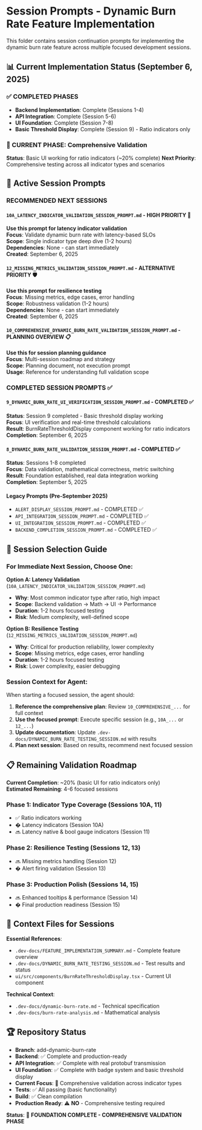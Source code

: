 # Session Prompts - Dynamic Burn Rate Feature Implementation

This folder contains session continuation prompts for implementing the dynamic burn rate feature across multiple focused development sessions.

## 📊 Current Implementation Status (September 6, 2025)

### **✅ COMPLETED PHASES** 
- **Backend Implementation**: Complete (Sessions 1-4)
- **API Integration**: Complete (Session 5-6) 
- **UI Foundation**: Complete (Session 7-8)
- **Basic Threshold Display**: Complete (Session 9) - Ratio indicators only

### **🚧 CURRENT PHASE: Comprehensive Validation**
**Status**: Basic UI working for ratio indicators (~20% complete)
**Next Priority**: Comprehensive testing across all indicator types and scenarios

## 🎯 Active Session Prompts

### **RECOMMENDED NEXT SESSIONS**

#### `10A_LATENCY_INDICATOR_VALIDATION_SESSION_PROMPT.md` - **HIGH PRIORITY** 🎯
**Use this prompt for latency indicator validation**  
**Focus**: Validate dynamic burn rate with latency-based SLOs  
**Scope**: Single indicator type deep dive (1-2 hours)  
**Dependencies**: None - can start immediately  
**Created**: September 6, 2025

#### `12_MISSING_METRICS_VALIDATION_SESSION_PROMPT.md` - **ALTERNATIVE PRIORITY** 🛡️
**Use this prompt for resilience testing**  
**Focus**: Missing metrics, edge cases, error handling  
**Scope**: Robustness validation (1-2 hours)  
**Dependencies**: None - can start immediately  
**Created**: September 6, 2025

#### `10_COMPREHENSIVE_DYNAMIC_BURN_RATE_VALIDATION_SESSION_PROMPT.md` - **PLANNING OVERVIEW** 📋
**Use this for session planning guidance**  
**Focus**: Multi-session roadmap and strategy  
**Scope**: Planning document, not execution prompt  
**Usage**: Reference for understanding full validation scope  

### **COMPLETED SESSION PROMPTS** ✅

#### `9_DYNAMIC_BURN_RATE_UI_VERIFICATION_SESSION_PROMPT.md` - COMPLETED ✅
**Status**: Session 9 completed - Basic threshold display working  
**Focus**: UI verification and real-time threshold calculations  
**Result**: BurnRateThresholdDisplay component working for ratio indicators  
**Completion**: September 6, 2025

#### `8_DYNAMIC_BURN_RATE_VALIDATION_SESSION_PROMPT.md` - COMPLETED ✅
**Status**: Sessions 1-8 completed  
**Focus**: Data validation, mathematical correctness, metric switching  
**Result**: Foundation established, real data integration working  
**Completion**: September 5, 2025

#### Legacy Prompts (Pre-September 2025)
- `ALERT_DISPLAY_SESSION_PROMPT.md` - COMPLETED ✅
- `API_INTEGRATION_SESSION_PROMPT.md` - COMPLETED ✅  
- `UI_INTEGRATION_SESSION_PROMPT.md` - COMPLETED ✅
- `BACKEND_COMPLETION_SESSION_PROMPT.md` - COMPLETED ✅

## 🔧 Session Selection Guide

### **For Immediate Next Session, Choose One**:

**Option A: Latency Validation** (`10A_LATENCY_INDICATOR_VALIDATION_SESSION_PROMPT.md`)
- **Why**: Most common indicator type after ratio, high impact
- **Scope**: Backend validation → Math → UI → Performance
- **Duration**: 1-2 hours focused testing
- **Risk**: Medium complexity, well-defined scope

**Option B: Resilience Testing** (`12_MISSING_METRICS_VALIDATION_SESSION_PROMPT.md`)  
- **Why**: Critical for production reliability, lower complexity
- **Scope**: Missing metrics, edge cases, error handling
- **Duration**: 1-2 hours focused testing  
- **Risk**: Lower complexity, easier debugging

### **Session Context for Agent**:
When starting a focused session, the agent should:
1. **Reference the comprehensive plan**: Review `10_COMPREHENSIVE_...` for full context
2. **Use the focused prompt**: Execute specific session (e.g., `10A_...` or `12_...`)
3. **Update documentation**: Update `.dev-docs/DYNAMIC_BURN_RATE_TESTING_SESSION.md` with results
4. **Plan next session**: Based on results, recommend next focused session

## 📋 Remaining Validation Roadmap

**Current Completion**: ~20% (basic UI for ratio indicators only)  
**Estimated Remaining**: 4-6 focused sessions

### **Phase 1: Indicator Type Coverage** (Sessions 10A, 11)
- ✅ Ratio indicators working
- � Latency indicators (Session 10A)
- 🔜 Latency native & bool gauge indicators (Session 11)

### **Phase 2: Resilience Testing** (Sessions 12, 13)
- 🔜 Missing metrics handling (Session 12)
- � Alert firing validation (Session 13)

### **Phase 3: Production Polish** (Sessions 14, 15)
- 🔜 Enhanced tooltips & performance (Session 14)
- � Final production readiness (Session 15)

## 🎯 Context Files for Sessions

**Essential References**:
- `.dev-docs/FEATURE_IMPLEMENTATION_SUMMARY.md` - Complete feature overview
- `.dev-docs/DYNAMIC_BURN_RATE_TESTING_SESSION.md` - Test results and status
- `ui/src/components/BurnRateThresholdDisplay.tsx` - Current UI component

**Technical Context**:
- `.dev-docs/dynamic-burn-rate.md` - Technical specification  
- `.dev-docs/burn-rate-analysis.md` - Mathematical analysis

## 🏆 Repository Status

- **Branch**: add-dynamic-burn-rate  
- **Backend**: ✅ Complete and production-ready  
- **API Integration**: ✅ Complete with real protobuf transmission
- **UI Foundation**: ✅ Complete with badge system and basic threshold display
- **Current Focus**: 🚧 Comprehensive validation across indicator types
- **Tests**: ✅ All passing (basic functionality)
- **Build**: ✅ Clean compilation
- **Production Ready**: ⚠️ **NO** - Comprehensive testing required

**Status**: 🚧 **FOUNDATION COMPLETE - COMPREHENSIVE VALIDATION PHASE**
